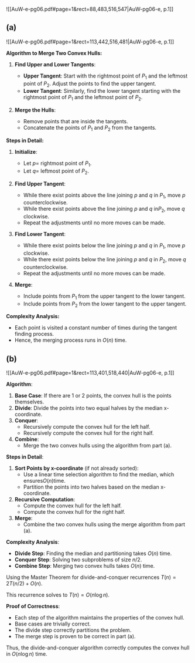 

![[AuW-e-pg06.pdf#page=1&rect=88,483,516,547|AuW-pg06-e, p.1]]



<div class="page-break" style="page-break-before: always;"></div>

## (a)
![[AuW-e-pg06.pdf#page=1&rect=113,442,516,481|AuW-pg06-e, p.1]]

**Algorithm to Merge Two Convex Hulls:**
1. **Find Upper and Lower Tangents**:
   - **Upper Tangent**: Start with the rightmost point of $P_1$ and the leftmost point of $P_2$. Adjust the points to find the upper tangent.
   - **Lower Tangent**: Similarly, find the lower tangent starting with the rightmost point of $P_1$ and the leftmost point of $P_2$.

2. **Merge the Hulls**:
   - Remove points that are inside the tangents.
   - Concatenate the points of $P_1$ and $P_2$ from the tangents.

**Steps in Detail:**
1. **Initialize**:
   - Let $p =$ rightmost point of $P_1$.
   - Let $q =$ leftmost point of $P_2$.

2. **Find Upper Tangent**:
   - While there exist points above the line joining $p$ and $q$ in $P_1$, move $p$ counterclockwise.
   - While there exist points above the line joining $p$ and $q$ in$P_2$, move $q$ clockwise.
   - Repeat the adjustments until no more moves can be made.

3. **Find Lower Tangent**:
   - While there exist points below the line joining $p$ and $q$ in $P_1$, move $p$ clockwise.
   - While there exist points below the line joining $p$ and $q$ in $P_2$, move $q$ counterclockwise.
   - Repeat the adjustments until no more moves can be made.

4. **Merge**:
   - Include points from $P_1$ from the upper tangent to the lower tangent.
   - Include points from $P_2$ from the lower tangent to the upper tangent.

**Complexity Analysis:**
- Each point is visited a constant number of times during the tangent finding process.
- Hence, the merging process runs in $O(n)$ time.



<div class="page-break" style="page-break-before: always;"></div>

## (b)
![[AuW-e-pg06.pdf#page=1&rect=113,401,518,440|AuW-pg06-e, p.1]]

**Algorithm**:
1. **Base Case**: If there are 1 or 2 points, the convex hull is the points themselves.
2. **Divide**: Divide the points into two equal halves by the median x-coordinate.
3. **Conquer**:
   - Recursively compute the convex hull for the left half.
   - Recursively compute the convex hull for the right half.
4. **Combine**:
   - Merge the two convex hulls using the algorithm from part (a).

**Steps in Detail**:
1. **Sort Points by x-coordinate** (if not already sorted):
   - Use a linear time selection algorithm to find the median, which ensures$O(n)$time.
   - Partition the points into two halves based on the median x-coordinate.
2. **Recursive Computation**:
   - Compute the convex hull for the left half.
   - Compute the convex hull for the right half.
3. **Merge**:
   - Combine the two convex hulls using the merge algorithm from part (a).

**Complexity Analysis**:
- **Divide Step**: Finding the median and partitioning takes $O(n)$ time.
- **Conquer Step**: Solving two subproblems of size $n/2$.
- **Combine Step**: Merging two convex hulls takes $O(n)$ time.

Using the Master Theorem for divide-and-conquer recurrences $T(n) = 2T(n/2) + O(n)$.

This recurrence solves to $T(n) = O(n \log n)$.

**Proof of Correctness**:
- Each step of the algorithm maintains the properties of the convex hull.
- Base cases are trivially correct.
- The divide step correctly partitions the problem.
- The merge step is proven to be correct in part (a).

Thus, the divide-and-conquer algorithm correctly computes the convex hull in $O(n \log n)$ time.
